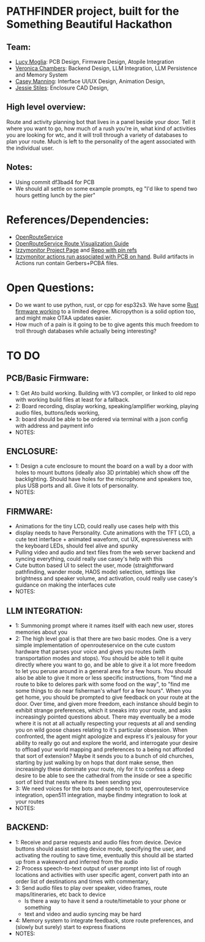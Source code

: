 # PATHFINDER project, built for the Something Beautiful Hackathon
## Team: 
* [Lucy Moglia](https://eigenlucy.github.io): PCB Design, Firmware Design, Atopile Integration
* [Veronica Chambers](https://www.linkedin.com/in/victoria-cabrera-moglia/): Backend Design, LLM Integration, LLM Persistence and Memory System
* [Casey Manning](https://caseymanning.github.io/): Interface UI/UX Design, Animation Design,
* [Jessie Stiles](https://jessiestiles.github.io/portfolio1.github.io/): Enclosure CAD Design, 

## High level overview:
Route and activity planning bot that lives in a panel beside your door. Tell it where you want to go, how much of a rush you're in, what kind of activities you are looking for wtc, and it will troll through a variety of databases to plan your route. Much is left to the personality of the agent associated with the individual user. 

## Notes:
* Using commit df3bad4 for PCB
* We should all settle on some example prompts, eg "I'd like to spend two hours getting lunch by the pier"

# References/Dependencies:
* [OpenRouteService](https://openrouteservice.org/)
* [OpenRouteService Route Visualization Guide](https://medium.com/@atulvpoddar4/visualizing-routes-with-real-data-a-python-guide-to-interactive-mapping-db14189cf185)
* [Izzymonitor Project Page](https://eigenlucy.github.io/projects/izzymonitor/) and [Repo with pin refs](https://github.com/eigenlucy/ESPHome-Panel/tree/izzymonitor/)
* [Izzymonitor actions run associated with PCB on hand](https://github.com/eigenlucy/ESPHome-Panel/actions/runs/13046416119). Build artifacts in Actions run contain Gerbers+PCBA files.

# Open Questions:
* Do we want to use python, rust, or cpp for esp32s3. We have some [Rust firmware working](https://github.com/izzyhub/izzymonitor-firmware) to a limited degree. Micropython is a solid option too, and might make OTAA updates easier.
* How much of a pain is it going to be to give agents this much freedom to troll through databases while actually being interesting?

# TO DO
## PCB/Basic Firmware: 
- 1: Get Ato build working. Building with V3 compiler, or linked to old repo with working build files at least for a fallback.
- 2: Board recording, display working, speaking/amplifier working, playing audio files, buttons/leds working,
- 3: board should be able to be ordered via terminal with a json config with address and payment info
- NOTES:
## ENCLOSURE: 
- 1: Design a cute enclosure to mount the board on a wall by a door with holes to mount buttons (ideally also 3D printable) which show off the backlighting. Should have holes for the microphone and speakers too, plus USB ports and all. Give it lots of personality.
- NOTES:
## FIRMWARE:
- Animations for the tiny LCD, could really use cases help with this
- display needs to have Personality. Cute animations with the TFT LCD, a cute text interface + animated waveform, cut UX, expressiveness with the keyboard LEDs, should feel alive and spunky
- Pulling video and audio and text files from the web server backend and syncing everything, could really use casey's help with this
- Cute button based UI to select the user, mode (straightforward pathfinding, wander mode, HAOS mode) selection, settings like brightness and speaker volume, and activation, could really use casey's guidance on making the interfaces cute
- NOTES:
## LLM INTEGRATION: 
- 1: Summoning prompt where it names itself with each new user, stores memories about you
- 2: The high level goal is that there are two basic modes. One is a very simple implementation of openrouteservice on the cute custom hardware that parses your voice and gives you routes (with transportation modes and stops). You should be able to tell it quite directly where you want to go, and be able to give it a lot more freedom to let you peruse around in a general area for a few hours. You should also be able to give it more or less specific instructions, from "find me a route to bike to delores park with some food on the way", to "find me some things to do near fisherman's wharf for a few hours". When you get home, you should be prompted to give feedback on your route at the door. Over time, and given more freedom, each instance should begin to exhibit strange preferences, which it sneaks into your route, and asks increasingly pointed questions about. There may eventually be a mode where it is not at all actually respecting your requests at all and sending you on wild goose chases relating to it's particular obsession. When confronted, the agent might apologize and express it's jealousy for your ability to really go out and explore the world, and interrogate your desire to offload your world mapping and preferences to a being not afforded that sort of extension? Maybe it sends you to a bunch of old churches, starting by just walking by on hops that dont make sense, then increasingly these dominate your route, nly for it to confess a deep desire to be able to see the cathedral from the inside or see a specific sort of bird that nests where its been sending you
- 3: We need voices for the bots and speech to text, openrouteservice integration, open511 integration, maybe findmy integration to look at your routes
- NOTES:
## BACKEND:
- 1: Receive and parse requests and audio files from device. Device buttons should assist setting device mode, specifying the user, and activating the routing to save time, eventually this should all be started up from a wakeword and inferred from the audio
- 2: Process speech-to-text output of user prompt into list of rough locations and activities with user specific agent, convert path into an order list of destinations and times with commentary,
- 3: Send audio files to play over speaker, video frames, route maps/itineraries, etc back to device
	- Is there a way to have it send a route/timetable to your phone or something
	- text and video and audio syncing may be hard
- 4: Memory system to integrate feedback, store route preferences, and (slowly but surely) start to express fixations
- NOTES:
